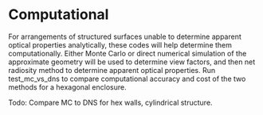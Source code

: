 # Computational

For arrangements of structured surfaces unable to determine apparent optical properties analytically, these codes will help determine them computationally.
Either Monte Carlo or direct numerical simulation of the approximate geometry will be used to determine view factors, and then net radiosity method to determine apparent optical properties.
Run test_mc_vs_dns to compare computational accuracy and cost of the two methods for a hexagonal enclosure. 

Todo: Compare MC to DNS for hex walls, cylindrical structure.
